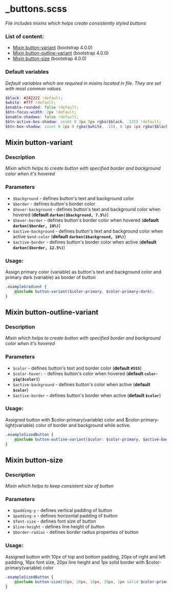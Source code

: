 # _buttons.scss
_File includes mixins which helps create consistently styled buttons_

### List of content:

- [Mixin button-variant](#mixin-button-variant) (bootstrap 4.0.0)
- [Mixin button-outline-variant](#mixin-button-outline-variant) (bootstrap 4.0.0)
- [Mixin button-size](#mixin-button-size) (bootstrap 4.0.0)


### Default variables
_Default variables which are required in mixins located in file. They are set with most common values._

```scss
$black: #242222 !default;
$white: #fff !default;
$enable-rounded: false !default;
$btn-focus-width: 2px !default;
$enable-shadows: false !default;
$btn-active-box-shadow: inset 0 3px 5px rgba($black, .125) !default;
$btn-box-shadow: inset 0 1px 0 rgba($white, .15), 0 1px 1px rgba($black, .075) !default;
```


## Mixin button-variant

### Description
_Mixin which helps to create button with specified border and background color when it's hovered_

### Parameters
- `$background` - defines button's text and background color
- `$border` - defines button's border color
- `$hover-background` - defines button's text and background color when hovered (**default `darken($background, 7.5%)`**)
- `$hover-border` - defines button's border color when hovered (**default `darken($border, 10%)`**)
- `$active-background` - defines button's text and background color when active `$end-color` (**default `darken($background, 10%)`**)
- `$active-border` - defines button's border color when active (**default `darken($border, 12.5%)`**)

### Usage: 
Assign primary color (variable) as button's text and background color and primary dark (variable) as border of button 

```scss
.exampleGradient {
    @include button-variant($color-primary, $color-primary-dark);
}
```


## Mixin button-outline-variant

### Description
_Mixin which helps to create button with specified border and background color when it's hovered_

### Parameters
- `$color` - defines button's text and border color (**default `#555`**)
- `$color-hover:` - defines button's color when hovered (**default `color-yiq($color)`**)
- `$active-background` - defines button's color when active (**default `$color`**)
- `$active-border` - defines button's border when active (**default `$color`**)

### Usage: 
Assigned button with $color-primary(variable) color and $color-primary-light(variable) color of border and background
 while active.

```scss
.exampleSizedButton {
    @include button-outline-variant($color: $color-primary, $active-background: $color-primary-light, $active-border: $color-primary-light);
}
```


## Mixin button-size

### Description
_Mixin which helps to keep consistent size of button_

### Parameters
- `$padding-y` - defines vertical padding of button
- `$padding-x` - defines horizontal padding of button
- `$font-size` - defines font size of button
- `$line-height` - defines line height of button
- `$border-radius` - defines border radius properties of button

### Usage: 
Assigned button with 10px of top and bottom padding, 20px of right and left padding, 16px font size, 20px line height
 and 1px solid border with $color-primary(variable) color

```scss
.exampleSizedButton {
    @include button-size(10px, 20px, 16px, 20px, 1px solid $color-primary);
}
```
